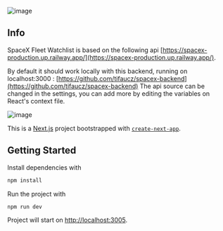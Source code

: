 
![image](https://github.com/tifaucz/spacex-frontend/assets/15833226/4c9b88cb-bf12-45ed-a3ab-7461012aecba)


## Info
SpaceX Fleet Watchlist is based on the following api [https://spacex-production.up.railway.app/](https://spacex-production.up.railway.app/). 

By default it should work locally with this backend, running on localhost:3000 : [https://github.com/tifaucz/spacex-backend](https://github.com/tifaucz/spacex-backend)
The api source can be changed in the settings, you can add more by editing the variables on React's context file.

![image](https://github.com/tifaucz/spacex-frontend/assets/15833226/0f9af285-6ce6-48cf-ad32-4896e9f5fb90)

This is a [Next.js](https://nextjs.org/) project bootstrapped with [`create-next-app`](https://github.com/vercel/next.js/tree/canary/packages/create-next-app).

## Getting Started

Install dependencies with 
```bash
npm install
```
Run the project with 
```bash
npm run dev
```

Project will start on [http://localhost:3005](http://localhost:3005).

